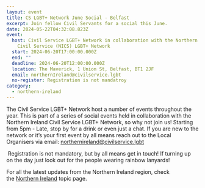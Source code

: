 ```yaml
---
layout: event
title: CS LGBT+ Network June Social - Belfast
excerpt: Join fellow Civil Servants for a social this June.
date: 2024-05-22T04:32:08.823Z
event:
  host: Civil Service LGBT+ Network in collaboration with the Northern Ireland
    Civil Service (NICS) LGBT+ Network
  start: 2024-06-20T17:00:00.000Z
  end: ""
  deadline: 2024-06-20T12:00:00.000Z
  location: The Maverick, 1 Union St, Belfast, BT1 2JF
  email: northernIreland@civilservice.lgbt
  no-register: Registration is not mandatroy
category:
  - northern-ireland
---
```

The Civil Service LGBT+ Network host a number of events throughout the year. This is part of a series of social events held in collaboration with the Northern Ireland Civil Service LGBT+ Network, so why not join us! Starting from 5pm - Late, stop by for a drink or even just a chat. If you are new to the network or it’s your first event by all means reach out to the Local Organisers via email: [northernireland@civilservice.lgbt](mailto:northernireland@civilservice.lgbt)

 Registration is not mandatory, but by all means get in touch! If turning up on the day just look out for the people wearing rainbow lanyards!

For all the latest updates from the Northern Ireland region, check the [Northern Ireland](https://www.civilservice.lgbt/topic/northern-ireland) topic page.